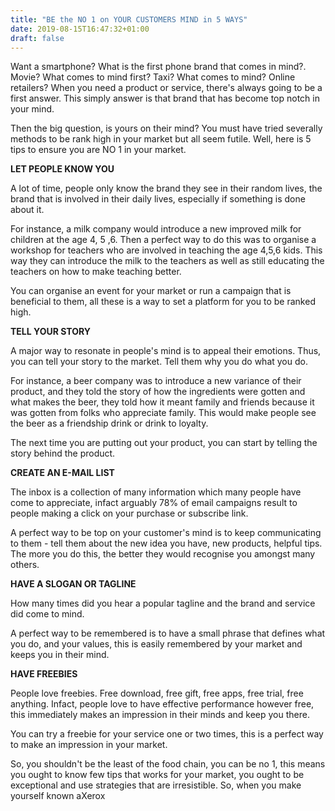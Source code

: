 ```yaml
---
title: "BE the NO 1 on YOUR CUSTOMERS MIND in 5 WAYS"
date: 2019-08-15T16:47:32+01:00
draft: false
---
```

Want a smartphone? What is the first phone brand that comes in mind?.
Movie? What comes to mind first?
Taxi? What comes to mind?
Online retailers?
When you need a product or service, there's always going to be a first answer.
This simply answer is that brand that has become top notch in your mind.

Then the big question, is yours on their mind?
You must have tried severally methods to be rank high in your market but all seem futile. Well, here is 5 tips to ensure you are NO 1 in your market.

**LET PEOPLE KNOW YOU**

A lot of time, people only know the brand they see in their random lives, the brand that is involved in their daily lives, especially if something is done about it.

For instance, a milk company would introduce a new improved milk for children at the age 4, 5 ,6. Then a perfect way to do this was to organise a workshop for teachers who are involved in teaching the age 4,5,6 kids.
This way they can introduce the milk to the teachers as well as still educating the teachers on how to make teaching better.

You can organise an event for your market or run a campaign that is beneficial to them, all these is a way to set a platform for you to be ranked high.

**TELL YOUR STORY**

A major way to resonate in people's mind is to appeal their emotions. Thus, you can tell your story to the market. Tell them why you do what you do.

For instance, a beer company was to introduce a new variance of their product, and they told the story of how the ingredients were gotten and what makes the beer, they told how it meant family and friends because it was gotten from folks who appreciate family.
This would make people see the beer as a friendship drink or drink to loyalty.

The next time you are putting out your product, you can start by telling the story behind the product.


**CREATE AN E-MAIL LIST**

The inbox is a collection of many information which many people have come to appreciate, infact arguably 78% of email campaigns result to people making a click on your purchase or subscribe link.

A perfect way to be top on your customer's mind is to keep communicating to them - tell them about the new idea you have, new products, helpful tips. The more you do this, the better they would recognise you amongst many others.

**HAVE A SLOGAN OR TAGLINE**

How many times did you hear a popular tagline and the brand and service did come to mind.

A perfect way to be remembered is to have a small phrase that defines what you do, and your values, this is easily remembered by your market and keeps you in their mind.

**HAVE FREEBIES**

People love freebies. Free download, free gift, free apps, free trial, free anything. Infact, people love to have effective performance however free, this immediately makes an impression in their minds and keep you there.

You can try a freebie for your service one or two times, this is a perfect way to make an impression in your market.

So, you shouldn't be the least of the food chain, you can be no 1, this means you ought to know few tips that works for your market, you ought to be exceptional and use strategies that are irresistible.
So, when you make yourself known aXerox
